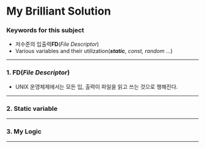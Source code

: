 # My Brilliant Solution

### Keywords for this subject

- 저수준의 입출력**FD**(*File Descriptor*)
- Various variables and their utilization(***static***, *const, random* ...)

------

### 1. FD(*File Descriptor*)

- UNIX  운영체제에서는 모든 입, 출력이 파일을 읽고 쓰는 것으로 행해진다.

  

  

---

### 2. Static variable



---

### 3. My Logic



---

